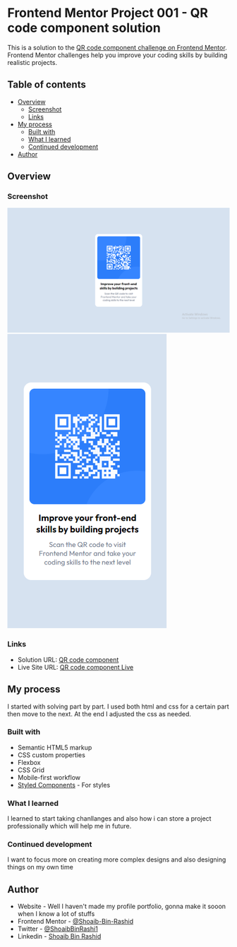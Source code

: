 # Frontend Mentor Project 001 - QR code component solution

This is a solution to the [QR code component challenge on Frontend Mentor](https://www.frontendmentor.io/challenges/qr-code-component-iux_sIO_H). Frontend Mentor challenges help you improve your coding skills by building realistic projects.

## Table of contents

- [Overview](#overview)
  - [Screenshot](#screenshot)
  - [Links](#links)
- [My process](#my-process)
  - [Built with](#built-with)
  - [What I learned](#what-i-learned)
  - [Continued development](#continued-development)
- [Author](#author)

## Overview

### Screenshot

![desktop image](Completed/desktop.png)
![mobile image](Completed/mobile.png)

### Links

- Solution URL: [QR code component](https://github.com/Shoaib-Bin-Rashid/QR-code-component.git)
- Live Site URL: [QR code component Live](https://shoaib-bin-rashid.github.io/QR-code-component/)

## My process

I started with solving part by part.
I used both html and css for a certain part then move to the next. At the end I adjusted the css as needed.

### Built with

- Semantic HTML5 markup
- CSS custom properties
- Flexbox
- CSS Grid
- Mobile-first workflow
- [Styled Components](https://styled-components.com/) - For styles

### What I learned

I learned to start taking chanllanges and also how i can store a project professionally which will help me in future.

### Continued development

I want to focus more on creating more complex designs and also designing things on my own time

## Author

- Website - Well I haven't made my profile portfolio, gonna make it sooon when I know a lot of stuffs
- Frontend Mentor - [@Shoaib-Bin-Rashid](https://www.frontendmentor.io/profile/Shoaib-Bin-Rashid)
- Twitter - [@ShoaibBinRashi1](https://x.com/ShoaibBinRashi1)
- Linkedin - [Shoaib Bin Rashid](https://www.linkedin.com/in/shoaib-bin-rashid)
